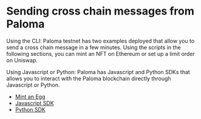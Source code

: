 # Sending cross chain messages from Paloma 

Using the CLI: Paloma testnet has two examples deployed that allow you to send a cross chain message in a few minutes. Using the scripts in the following sections, you can mint an NFT on Ethereum or set up a limit order on Uniswap. 

Using Javascript or Python: Paloma has Javascript and Python SDKs that allows you to interact with the Paloma blockchain directly through Javascript or Python.

- [Mint an Egg](mint-egg.md)
- [Javascript SDK](paloma-js/getting-started.md)
- [Python SDK](paloma-py/getting-started.md)